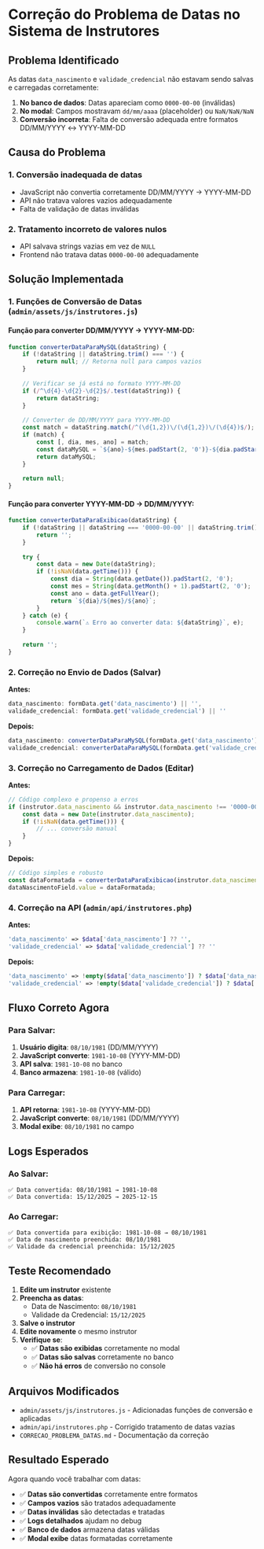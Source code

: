 # Correção do Problema de Datas no Sistema de Instrutores

## Problema Identificado

As datas `data_nascimento` e `validade_credencial` não estavam sendo salvas e carregadas corretamente:

1. **No banco de dados**: Datas apareciam como `0000-00-00` (inválidas)
2. **No modal**: Campos mostravam `dd/mm/aaaa` (placeholder) ou `NaN/NaN/NaN`
3. **Conversão incorreta**: Falta de conversão adequada entre formatos DD/MM/YYYY ↔ YYYY-MM-DD

## Causa do Problema

### 1. **Conversão inadequada de datas**
- JavaScript não convertia corretamente DD/MM/YYYY → YYYY-MM-DD
- API não tratava valores vazios adequadamente
- Falta de validação de datas inválidas

### 2. **Tratamento incorreto de valores nulos**
- API salvava strings vazias em vez de `NULL`
- Frontend não tratava datas `0000-00-00` adequadamente

## Solução Implementada

### 1. **Funções de Conversão de Datas (`admin/assets/js/instrutores.js`)**

#### Função para converter DD/MM/YYYY → YYYY-MM-DD:
```javascript
function converterDataParaMySQL(dataString) {
    if (!dataString || dataString.trim() === '') {
        return null; // Retorna null para campos vazios
    }
    
    // Verificar se já está no formato YYYY-MM-DD
    if (/^\d{4}-\d{2}-\d{2}$/.test(dataString)) {
        return dataString;
    }
    
    // Converter de DD/MM/YYYY para YYYY-MM-DD
    const match = dataString.match(/^(\d{1,2})\/(\d{1,2})\/(\d{4})$/);
    if (match) {
        const [, dia, mes, ano] = match;
        const dataMySQL = `${ano}-${mes.padStart(2, '0')}-${dia.padStart(2, '0')}`;
        return dataMySQL;
    }
    
    return null;
}
```

#### Função para converter YYYY-MM-DD → DD/MM/YYYY:
```javascript
function converterDataParaExibicao(dataString) {
    if (!dataString || dataString === '0000-00-00' || dataString.trim() === '') {
        return '';
    }
    
    try {
        const data = new Date(dataString);
        if (!isNaN(data.getTime())) {
            const dia = String(data.getDate()).padStart(2, '0');
            const mes = String(data.getMonth() + 1).padStart(2, '0');
            const ano = data.getFullYear();
            return `${dia}/${mes}/${ano}`;
        }
    } catch (e) {
        console.warn(`⚠️ Erro ao converter data: ${dataString}`, e);
    }
    
    return '';
}
```

### 2. **Correção no Envio de Dados (Salvar)**

**Antes:**
```javascript
data_nascimento: formData.get('data_nascimento') || '',
validade_credencial: formData.get('validade_credencial') || ''
```

**Depois:**
```javascript
data_nascimento: converterDataParaMySQL(formData.get('data_nascimento') || ''),
validade_credencial: converterDataParaMySQL(formData.get('validade_credencial') || '')
```

### 3. **Correção no Carregamento de Dados (Editar)**

**Antes:**
```javascript
// Código complexo e propenso a erros
if (instrutor.data_nascimento && instrutor.data_nascimento !== '0000-00-00') {
    const data = new Date(instrutor.data_nascimento);
    if (!isNaN(data.getTime())) {
        // ... conversão manual
    }
}
```

**Depois:**
```javascript
// Código simples e robusto
const dataFormatada = converterDataParaExibicao(instrutor.data_nascimento);
dataNascimentoField.value = dataFormatada;
```

### 4. **Correção na API (`admin/api/instrutores.php`)**

**Antes:**
```php
'data_nascimento' => $data['data_nascimento'] ?? '',
'validade_credencial' => $data['validade_credencial'] ?? ''
```

**Depois:**
```php
'data_nascimento' => !empty($data['data_nascimento']) ? $data['data_nascimento'] : null,
'validade_credencial' => !empty($data['validade_credencial']) ? $data['validade_credencial'] : null
```

## Fluxo Correto Agora

### Para Salvar:
1. **Usuário digita**: `08/10/1981` (DD/MM/YYYY)
2. **JavaScript converte**: `1981-10-08` (YYYY-MM-DD)
3. **API salva**: `1981-10-08` no banco
4. **Banco armazena**: `1981-10-08` (válido)

### Para Carregar:
1. **API retorna**: `1981-10-08` (YYYY-MM-DD)
2. **JavaScript converte**: `08/10/1981` (DD/MM/YYYY)
3. **Modal exibe**: `08/10/1981` no campo

## Logs Esperados

### Ao Salvar:
```
✅ Data convertida: 08/10/1981 → 1981-10-08
✅ Data convertida: 15/12/2025 → 2025-12-15
```

### Ao Carregar:
```
✅ Data convertida para exibição: 1981-10-08 → 08/10/1981
✅ Data de nascimento preenchida: 08/10/1981
✅ Validade da credencial preenchida: 15/12/2025
```

## Teste Recomendado

1. **Edite um instrutor** existente
2. **Preencha as datas**:
   - Data de Nascimento: `08/10/1981`
   - Validade da Credencial: `15/12/2025`
3. **Salve o instrutor**
4. **Edite novamente** o mesmo instrutor
5. **Verifique se**:
   - ✅ **Datas são exibidas** corretamente no modal
   - ✅ **Datas são salvas** corretamente no banco
   - ✅ **Não há erros** de conversão no console

## Arquivos Modificados

- `admin/assets/js/instrutores.js` - Adicionadas funções de conversão e aplicadas
- `admin/api/instrutores.php` - Corrigido tratamento de datas vazias
- `CORRECAO_PROBLEMA_DATAS.md` - Documentação da correção

## Resultado Esperado

Agora quando você trabalhar com datas:

- ✅ **Datas são convertidas** corretamente entre formatos
- ✅ **Campos vazios** são tratados adequadamente
- ✅ **Datas inválidas** são detectadas e tratadas
- ✅ **Logs detalhados** ajudam no debug
- ✅ **Banco de dados** armazena datas válidas
- ✅ **Modal exibe** datas formatadas corretamente
